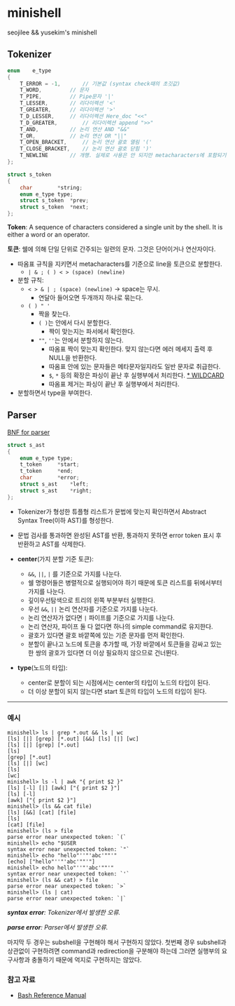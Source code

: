 # minishell
seojilee &amp;&amp; yusekim's minishell

## Tokenizer
```c
enum	e_type
{
	T_ERROR = -1,		// 기본값 (syntax check때의 초깃값)
	T_WORD,			// 문자
	T_PIPE,			// Pipe문자 '|'
	T_LESSER,		// 리다이렉션 '<'
	T_GREATER,		// 리다이렉션 '>'
	T_D_LESSER,		// 리다이렉션 Here_doc "<<"
	T_D_GREATER,		// 리다이렉션 append ">>"
	T_AND,			// 논리 연산 AND "&&"
	T_OR,			// 논리 연산 OR "||"
	T_OPEN_BRACKET,		// 논리 연산 괄호 열림 '('
	T_CLOSE_BRACKET,	// 논리 연산 괄호 닫힘 ')'
	T_NEWLINE		// 개행. 실제로 사용은 안 되지만 metacharacters에 포함되기 때문에 포함시켰다.
};

struct s_token
{
	char		*string;
	enum e_type	type;
	struct s_token	*prev;
	struct s_token	*next;
};
```
**Token**: A sequence of characters considered a single unit by the shell. It is either a word or an operator.

**토큰**: 쉘에 의해 단일 단위로 간주되는 일련의 문자. 그것은 단어이거나 연산자이다.
- 따옴표 규칙을 지키면서 metacharacters를 기준으로 line을 토큰으로 분할한다.
  - `| & ; ( ) < > (space) (newline)`
- 분할 규칙:
  - `< > & | ; (space) (newline)` -> space는 무시.
    - 연달아 들어오면 두개까지 하나로 묶는다.
  - `( ) " '`
    - 짝을 찾는다.
	- `( )`는 안에서 다시 분할한다.
	  - 짝이 맞는지는 파서에서 확인한다.
	- `""`, `''`는 안에서 분할하지 않는다.
	  - 따옴표 짝이 맞는지 확인한다. 맞지 않는다면 에러 메세지 출력 후 NULL을 반환한다.
	  - 따옴표 안에 있는 문자들은 메타문자일지라도 일반 문자로 취급한다.
	  - `$`, `*` 등의 확장은 파싱이 끝난 후 실행부에서 처리한다. [* WILDCARD](WILDCARD.md)
	  - 따옴표 제거는 파싱이 끝난 후 실행부에서 처리한다.
- 분할하면서 type을 부여한다.

## Parser
[BNF for parser](./bnf/parser.bnf)
```c
struct s_ast
{
	enum e_type	type;
	t_token		*start;
	t_token		*end;
	char		*error;
	struct s_ast	*left;
	struct s_ast	*right;
};
```
- Tokenizer가 형성한 튜플형 리스트가 문법에 맞는지 확인하면서 Abstract Syntax Tree(이하 AST)를 형성한다.
- 문법 검사를 통과하면 완성된 AST를 반환, 통과하지 못하면 error token 표시 후 반환하고 AST를 삭제한다.

- **center**(가지 분할 기준 토큰):
  -  `&&`, `||`, `|` 를 기준으로 가지를 나눈다.
  -  쉘 명령어들은 병렬적으로 실행되어야 하기 때문에 토큰 리스트를 뒤에서부터 가지를 나눈다.
    - 깊이우선탐색으로 트리의 왼쪽 부분부터 실행한다.
  -  우선 `&&`, `||` 논리 연산자를 기준으로 가지를 나눈다.
  -  논리 연산자가 없다면 `|` 파이프를 기준으로 가지를 나눈다.
  -  논리 연산자, 파이프 둘 다 없다면 하나의 simple command로 유지한다.
  -  괄호가 있다면 괄호 바깥쪽에 있는 기준 문자를 먼저 확인한다.
    - 분할이 끝나고 노드에 토큰을 추가할 때, 가장 바깥에서 토큰들을 감싸고 있는 한 쌍의 괄호가 있다면 더 이상 필요하지 않으므로 건너뛴다.

- **type**(노드의 타입):
  - center로 분할이 되는 시점에서는 center의 타입이 노드의 타입이 된다.
  - 더 이상 분할이 되지 않는다면 start 토큰의 타입이 노드의 타입이 된다.

---

### 예시
```
minishell> ls | grep *.out && ls | wc
[ls] [|] [grep] [*.out] [&&] [ls] [|] [wc]
[ls] [|] [grep] [*.out]
[ls]
[grep] [*.out]
[ls] [|] [wc]
[ls]
[wc]
minishell> ls -l | awk "{ print $2 }"
[ls] [-l] [|] [awk] ["{ print $2 }"]
[ls] [-l]
[awk] ["{ print $2 }"]
minishell> (ls && cat file)
[ls] [&&] [cat] [file]
[ls]
[cat] [file]
minishell> (ls > file
parse error near unexpected token: `(`
minishell> echo "$USER
syntax error near unexpected token: `"`
minishell> echo "hello"''"'abc'""'"
[echo] ["hello"''"'abc'""'"]
minishell> echo hello"''"'abc'""'"
syntax error near unexpected token: `'`
minishell> (ls && cat) > file
parse error near unexpected token: `>`
minishell> (ls | cat)
parse error near unexpected token: `|`
```
***syntax error**: Tokenizer에서 발생한 오류.*

***parse error**: Parser에서 발생한 오류.*

마지막 두 경우는 subshell을 구현해야 해서 구현하지 않았다.
첫번째 경우 subshell과 상관없이 구현하려면 command과 redirection을 구분해야 하는데 그러면 실행부의 요구사항과 충돌하기 때문에 억지로 구현하지는 않았다.

### 참고 자료
- [Bash Reference Manual](https://www.gnu.org/software/bash/manual/bash.html)
